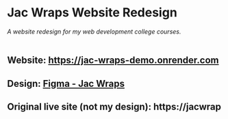 # Jac Wraps Website Redesign
*A website redesign for my web development college courses.* <br><br> 


## Website: https://jac-wraps-demo.onrender.com <br>
## Design: [Figma - Jac Wraps](https://www.figma.com/proto/DvQwA12ntlqbYsfeAAhsHp/Jac-Wraps?node-id=209-247&node-type=canvas&t=iS1JfqM85DyU65Qj-0&scaling=min-zoom&content-scaling=fixed&page-id=0%3A1&starting-point-node-id=209%3A247&share=1&hide-ui=1)
## Original live site (not my design): https://jacwrap
